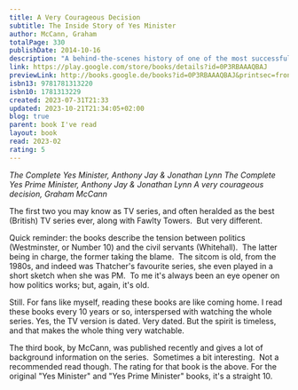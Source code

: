 ```yaml
---
title: A Very Courageous Decision
subtitle: The Inside Story of Yes Minister
author: McCann, Graham
totalPage: 330
publishDate: 2014-10-16
description: "A behind-the-scenes history of one of the most successful and admired British sitcoms of the 1980s. In 1977 the BBC commissioned a new satirical sitcom set in Whitehall. Production of its first series was stalled, however, by the death throes of Jim Callaghan’s Labour government and the ‘Winter of Discontent’; Auntie being unwilling to broadcast such an overtly political comedy until after the general election of 1979. That Yes Minister should have been delayed by the very events that helped bring Margaret Thatcher to power is, perhaps, fitting. Over three series from 1980—and two more as Yes, Prime Minister until 1988—the show mercilessly lampooned the vanity, self-interest and incompetence of our so-called public servants, making its hapless minister Jim Hacker and his scheming Permanent Secretary Sir Humphrey two of the most memorable characters British comedy has ever produced. The new prime minister professed it her favourite television programme—a ‘textbook’ on the State in inaction—and millions of British viewers agreed. In the years since Yes Minister has become a national treasure: Sir Humphrey’s slippery circumlocutions have entered the lexicon, regularly quoted by political commentators, and the series’ cynical vision of government seems as credible now as it did thirty years ago. Much of this success can be credited to its writers, Antony Jay and Jonathan Lynn, who drew on their contacts in Westminster to rework genuine political folly as situation comedy. Storylines that seemed absurd to the public were often rooted in actual events—so much so that they occasionally attracted the scrutiny of Whitehall mandarins. In A Very Courageous Decision acclaimed entertainment historian Graham McCann goes in search of the real political fiascos that inspired Yes Minister. Drawing on fresh interviews with cast, crew, politicians and admirers, he reveals how a subversive satire captured the mood of its time to become one of the most cherished sitcoms of Thatcher’s Britain."
link: https://play.google.com/store/books/details?id=0P3RBAAAQBAJ
previewLink: http://books.google.de/books?id=0P3RBAAAQBAJ&printsec=frontcover&dq=Graham+McCann,+A+very+courageous+decision&hl=&as_pt=BOOKS&cd=1&source=gbs_api
isbn13: 9781781313220
isbn10: 1781313229
created: 2023-07-31T21:33
updated: 2023-10-21T21:34:05+02:00
blog: true
parent: book I've read
layout: book
read: 2023-02
rating: 5
---
```


_The Complete Yes Minister, Anthony Jay & Jonathan Lynn_
_The Complete Yes Prime Minister, Anthony Jay & Jonathan Lynn_
_A very courageous decision, Graham McCann_

The first two you may know as TV series, and often heralded as the best (British) TV series ever, along with Fawlty Towers.  But very different.

Quick reminder: the books describe the tension between politics (Westminster, or Number 10) and the civil servants (Whitehall).  The latter being in charge, the former taking the blame.  The sitcom is old, from the 1980s, and indeed was Thatcher's favourite series, she even played in a short sketch when she was PM.  To me it's always been an eye opener on how politics works; but, again, it's old.

Still. For fans like myself, reading these books are like coming home.  I read these books every 10 years or so, interspersed with watching the whole series.  Yes, the TV version is dated. Very dated. But the spirit is timeless, and that makes the whole thing very watchable.

The third book, by McCann, was published recently and gives a lot of background information on the series.  Sometimes a bit interesting.  Not a recommended read though. The rating for that book is the above. For the original "Yes Minister" and "Yes Prime Minister" books, it's a straight 10.